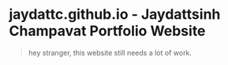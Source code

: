 # jaydattc.github.io - Jaydattsinh Champavat Portfolio Website

> hey stranger, this website still needs a lot of work.
